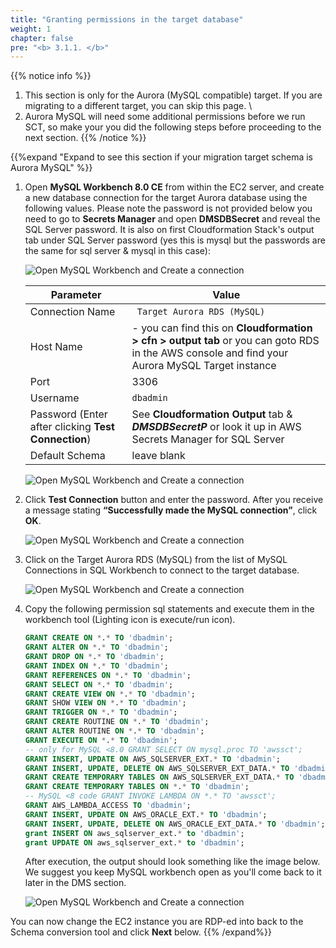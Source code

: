 ```yaml
---
title: "Granting permissions in the target database"
weight: 1
chapter: false
pre: "<b> 3.1.1. </b>"
---
```


{{% notice info %}}
1. This section is only for the Aurora (MySQL compatible) target. If you are migrating to a different target, you can skip this page.
\
2. Aurora MySQL will need some additional permissions before we run SCT, so make your you did the following steps before proceeding to the next section.
{{% /notice %}}


{{%expand "Expand to see this section if your migration target schema is Aurora MySQL" %}}

1. Open **MySQL Workbench 8.0 CE** from within the EC2 server, and create a new database connection for the target Aurora database using the following values. Please note the password is not provided below you need to go to **Secrets Manager** and open **DMSDBSecret** and reveal the SQL Server password. It is also on first Cloudformation Stack's output tab under SQL Server password (yes this is mysql but the passwords are the same for sql server & mysql in this case):

    ![Open MySQL Workbench and Create a connection](/images/3/1/1/0000.png?width=75pc)

    |  Parameter	 |  Value  |
    |-------------|---------------------------|
    |  Connection Name	 | ` Target Aurora RDS (MySQL)`  |
    |  Host Name	 |  <TargetAuroraMySQLEndpoint> - you can find this on **Cloudformation > cfn > output tab** or you can goto RDS in the AWS console and find your Aurora MySQL Target instance  |
    |  Port	 |  3306  |
    |  Username	 |  `dbadmin`  |
    |  Password (Enter after clicking **Test Connection**)	 |  See **Cloudformation Output** tab & **_DMSDBSecretP_** or look it up in AWS Secrets Manager for SQL Server  |
    |  Default Schema	 |  leave blank  |

    ![Open MySQL Workbench and Create a connection](/images/3/1/1/0001.png?width=75pc)

1. Click **Test Connection** button and enter the password. After you receive a message stating **“Successfully made the MySQL connection”**, click **OK**.

    ![Open MySQL Workbench and Create a connection](/images/3/1/1/0002.png?width=75pc)

1. Click on the Target Aurora RDS (MySQL) from the list of MySQL Connections in SQL Workbench to connect to the target database.

    ![Open MySQL Workbench and Create a connection](/images/3/1/1/0003.png?width=75pc)

1. Copy the following permission sql statements and execute them in the workbench tool (Lighting icon is execute/run icon).

    ```sql
    GRANT CREATE ON *.* TO 'dbadmin';
    GRANT ALTER ON *.* TO 'dbadmin';
    GRANT DROP ON *.* TO 'dbadmin';
    GRANT INDEX ON *.* TO 'dbadmin';
    GRANT REFERENCES ON *.* TO 'dbadmin';
    GRANT SELECT ON *.* TO 'dbadmin';
    GRANT CREATE VIEW ON *.* TO 'dbadmin';
    GRANT SHOW VIEW ON *.* TO 'dbadmin';
    GRANT TRIGGER ON *.* TO 'dbadmin';
    GRANT CREATE ROUTINE ON *.* TO 'dbadmin';
    GRANT ALTER ROUTINE ON *.* TO 'dbadmin';
    GRANT EXECUTE ON *.* TO 'dbadmin';
    -- only for MySQL <8.0 GRANT SELECT ON mysql.proc TO 'awssct';
    GRANT INSERT, UPDATE ON AWS_SQLSERVER_EXT.* TO 'dbadmin';
    GRANT INSERT, UPDATE, DELETE ON AWS_SQLSERVER_EXT_DATA.* TO 'dbadmin';
    GRANT CREATE TEMPORARY TABLES ON AWS_SQLSERVER_EXT_DATA.* TO 'dbadmin';
    GRANT CREATE TEMPORARY TABLES ON *.* TO 'dbadmin';
    -- MySQL <8 code GRANT INVOKE LAMBDA ON *.* TO 'awssct';
    GRANT AWS_LAMBDA_ACCESS TO 'dbadmin'; 
    GRANT INSERT, UPDATE ON AWS_ORACLE_EXT.* TO 'dbadmin';
    GRANT INSERT, UPDATE, DELETE ON AWS_ORACLE_EXT_DATA.* TO 'dbadmin';
    grant INSERT ON aws_sqlserver_ext.* to 'dbadmin';
    grant UPDATE ON aws_sqlserver_ext.* to 'dbadmin';
    ```

    After execution, the output should look something like the image below. We suggest you keep MySQL workbench open as you'll come back to it later in the DMS section.

    ![Open MySQL Workbench and Create a connection](/images/3/1/1/0004.png?width=75pc)

You can now change the EC2 instance you are RDP-ed into back to the Schema conversion tool and click **Next** below.
{{% /expand%}}